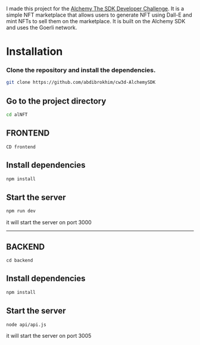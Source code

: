 I made this project for the [Alchemy The SDK Developer Challenge](https://www.alchemy.com/sdk-developer-challenge). It is a simple NFT marketplace that allows users to generate NFT using Dall-E and mint NFTs to sell them on the marketplace. It is built on the Alchemy SDK and uses the Goerli network.



# Installation

### Clone the repository and install the dependencies.

```bash
git clone https://github.com/abdibrokhim/cw3d-AlchemySDK
```

## Go to the project directory

```bash
cd alNFT
```

## FRONTEND

```
CD frontend
```

## Install dependencies

```bash
npm install
```

## Start the server

```bash
npm run dev
```

it will start the server on port 3000

---

## BACKEND

```
cd backend
```

## Install dependencies

```bash
npm install
```

## Start the server

```bash
node api/api.js
```

it will start the server on port 3005
